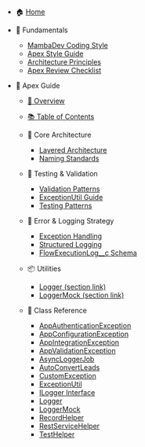 - 🏠 [Home](/README.md)

- 🧱 Fundamentals
  - [MambaDev Coding Style](/fundamentals/mambadev-coding-style.md)
  - [Apex Style Guide](/fundamentals/apex-style-guide.md)
  - [Architecture Principles](/fundamentals/architecture-principles.md)
  - [Apex Review Checklist](/fundamentals/apex-review-checklist.md)

- 🐍 Apex Guide
  - [📘 Overview](/apex/README.md)
  - [📚 Table of Contents](/apex/TOC.md)

  - 🧱 Core Architecture
    - [Layered Architecture](/apex/layered-architecture.md)
    - [Naming Standards](/apex/naming-standards.md)

  - 🧪 Testing & Validation
    - [Validation Patterns](/apex/validation-patterns.md)
    - [ExceptionUtil Guide](/apex/exceptionutil.md)
    - [Testing Patterns](/apex/testing-patterns.md)

  - 🔁 Error & Logging Strategy
    - [Exception Handling](/apex/exception-handling.md)
    - [Structured Logging](/apex/structured-logging.md)
    - [FlowExecutionLog__c Schema](/apex/flow-execution-log.md)

  - 📦 Utilities
    - [Logger (section link)](/apex/structured-logging.md#🧱-the-logging-stack)
    - [LoggerMock (section link)](/apex/structured-logging.md#🧪-testing-with-loggermock)

  - 🧬 Class Reference
    - [AppAuthenticationException](/apex/examples/classes/app-authentication-exception.cls)
    - [AppConfigurationException](/apex/examples/classes/app-configuration-exception.cls)
    - [AppIntegrationException](/apex/examples/classes/app-integration-exception.cls)
    - [AppValidationException](/apex/examples/classes/app-validation-exception.cls)
    - [AsyncLoggerJob](/apex/examples/classes/async-logger-job.cls)
    - [AutoConvertLeads](/apex/examples/classes/auto-convert-leads.cls)
    - [CustomException](/apex/examples/classes/custom-exception.cls)
    - [ExceptionUtil](/apex/examples/classes/exception-util.cls)
    - [ILogger Interface](/apex/examples/classes/ilogger.cls)
    - [Logger](/apex/examples/classes/logger.cls)
    - [LoggerMock](/apex/examples/classes/logger-mock.cls)
    - [RecordHelper](/apex/examples/classes/record-helper.cls)
    - [RestServiceHelper](/apex/examples/classes/rest-service-helper.cls)
    - [TestHelper](/apex/examples/classes/test-helper.cls)
